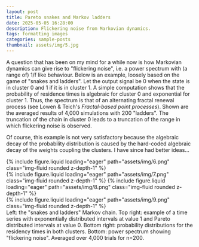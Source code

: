 ```yaml
---
layout: post
title: Pareto snakes and Markov ladders
date: 2025-05-05 16:28:00
description: Flickering noise from Markovian dynamics.
tags: formatting images
categories: sample-posts
thumbnail: assets/img/5.jpg
---
```


<p>A question that has been on my mind for a while now is how Markovian dynamics can give rise to "flickering noise", i.e. a
power spectrum with (a range of) 1/f like behaviour. Below is an example, loosely based on the game of "snakes and ladders".
Let the output signal be 0 when the state is in cluster 0 and 1 if it is in cluster 1. A simple computation shows that the
probability of residence times is algebraic for cluster 0 and exponential for cluster 1. Thus, the spectrum is that of an
alternating fractal renewal process (see Lowen & Teich's <i>Fractal-based point processes</i>). Shown are the averaged results
of 4,000 simulations with 200 "ladders". The truncation of the chain in cluster 0 leads to a truncation of the range
in which flickering noise is observed.</p>
<p>Of course, this example is not very satisfactory because the algebraic decay of the probability distribution is caused
by the hard-coded algebraic decay of the weights coupling the clusters. I have since had better ideas...
<div class="row mt-3">
    <div class="col-sm mt-3 mt-md-0">
        {% include figure.liquid loading="eager" path="assets/img/6.png" class="img-fluid rounded z-depth-1" %}
    </div>
    <div class="col-sm mt-3 mt-md-0">
        {% include figure.liquid loading="eager" path="assets/img/7.png" class="img-fluid rounded z-depth-1" %}
        {% include figure.liquid loading="eager" path="assets/img/8.png" class="img-fluid rounded z-depth-1" %}
<div class="row mt-3">
        <div class="col-sm mt-3 mt-md-0">
        {% include figure.liquid loading="eager" path="assets/img/9.png" class="img-fluid rounded z-depth-1" %}
        </div>
</div>
<div class="caption">
    Left: the "snakes and ladders" Markov chain. Top right: example of a time series with exponentially distributed intervals at value 1 and Pareto distributed intervals at value 0. Bottom right: probability distributions for the residency times in both clusters. Bottom: power spectrum showing "flickering noise". Averaged over 4,000 trials for n=200.
</div>

